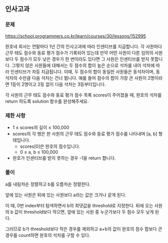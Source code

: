 ## 인사고과
### 문제
https://school.programmers.co.kr/learn/courses/30/lessons/152995  


완호네 회사는 연말마다 1년 간의 인사고과에 따라 인센티브를 지급합니다. 각 사원마다 근무 태도 점수와 동료 평가 점수가 기록되어 있는데 만약 어떤 사원이 다른 임의의 사원보다 두 점수가 모두 낮은 경우가 한 번이라도 있다면 그 사원은 인센티브를 받지 못합니다. 그렇지 않은 사원들에 대해서는 두 점수의 합이 높은 순으로 석차를 내어 석차에 따라 인센티브가 차등 지급됩니다. 이때, 두 점수의 합이 동일한 사원들은 동석차이며, 동석차의 수만큼 다음 석차는 건너 뜁니다. 예를 들어 점수의 합이 가장 큰 사원이 2명이라면 1등이 2명이고 2등 없이 다음 석차는 3등부터입니다.

각 사원의 근무 태도 점수와 동료 평가 점수 목록 scores이 주어졌을 때, 완호의 석차를 return 하도록 solution 함수를 완성해주세요.

### 제한 사항
- 1 ≤ scores의 길이 ≤ 100,000
- scores의 각 행은 한 사원의 근무 태도 점수와 동료 평가 점수를 나타내며 [a, b] 형태입니다.
    - scores[0]은 완호의 점수입니다.
    - 0 ≤ a, b ≤ 100,000
- 완호가 인센티브를 받지 못하는 경우 -1을 return 합니다.

### 풀이
a를 내림차순 정렬하고 b를 오름차순 정렬한다.

앞에 있는 사원은 뒤에 있는 사원보다 a라는 값은 크거나 같게 된다.

이 때, 0번 index부터 탐색하면서 b의 최댓값을 threshold로 지정한다.
뒤에 오는 사원의 b 값이 threshold보다 작으면, 앞에 있는 사원 중 누군가보다 두 점수 모두 낮게 된다.

그러므로 b가 threshold보다 작은 경우를 제외하고 a+b의 값이 완호의 점수 합보다 큰 경우를 count하면 완호의 석차를 구할 수 있다.
